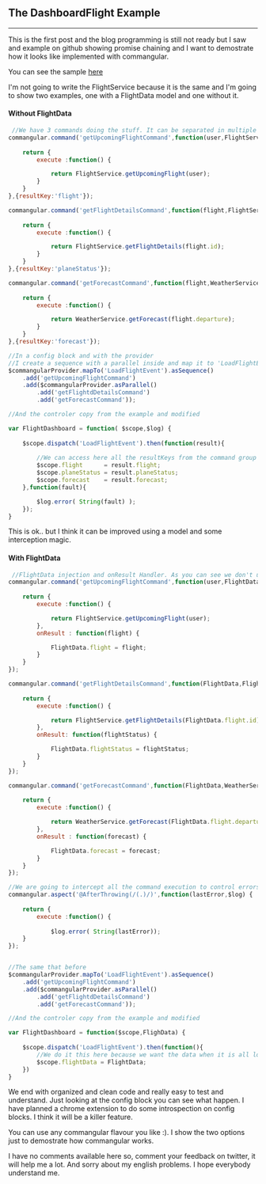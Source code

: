 
## The DashboardFlight Example
***

This is the first post and the blog programming is still not ready but I saw and example on github showing promise chaining and I want to demostrate how it looks like implemented with commangular.

You can see the sample [here](https://github.com/ThomasBurleson/angularjs-FlightDashboard)

I'm not going to write the FlightService because it is the same and I'm going to show two examples, one with a FlightData model and one without it.

#### Without FlightData

```javascript
 //We have 3 commands doing the stuff. It can be separated in multiple js files to keep the code organized
commangular.command('getUpcomingFlightCommand',function(user,FlightService) {
	
	return {
		execute :function() {

			return FlightService.getUpcomingFlight(user);
		}
	}
},{resultKey:'flight'});

commangular.command('getFlightDetailsCommand',function(flight,FlightService) {
	
	return {
		execute :function() {

			return FlightService.getFlightDetails(flight.id);
		}
	}
},{resultKey:'planeStatus'});

commangular.command('getForecastCommand',function(flight,WeatherService) {
	
	return {
		execute :function() {

			return WeatherService.getForecast(flight.departure);
		}
	}
},{resultKey:'forecast'});

//In a config block and with the provider
//I create a sequence with a parallel inside and map it to 'LoadFlightEvent'
$commangularProvider.mapTo('LoadFlightEvent').asSequence()
	.add('getUpcomingFlightCommand')
	.add($commangularProvider.asParallel()
		.add('getFlightdDetailsCommand')
		.add('getForecastCommand'));

//And the controler copy from the example and modified

var FlightDashboard = function( $scope,$log) {
	 
	$scope.dispatch('LoadFlightEvent').then(function(result){
		
		//We can access here all the resultKeys from the command group execution
		$scope.flight      = result.flight;                    
        $scope.planeStatus = result.planeStatus;              
        $scope.forecast    = result.forecast;  
	},function(fault){

		$log.error( String(fault) );
	});
}
```
This is ok.. but I think it can be improved using a model and some interception magic.

#### With FlightData

```javascript
 //FlightData injection and onResult Handler. As you can see we don't use the 'resultKey' because we have the model.
commangular.command('getUpcomingFlightCommand',function(user,FlightData,FlightService) {
	
	return {
		execute :function() {

			return FlightService.getUpcomingFlight(user);
		},
		onResult : function(flight) {

			FlightData.flight = flight;
		}
	}
});

commangular.command('getFlightDetailsCommand',function(FlightData,FlightService) {
	
	return {
		execute :function() {

			return FlightService.getFlightDetails(FlightData.flight.id);
		},
		onResult: function(flightStatus) {

			FlightData.flightStatus = flightStatus;
		}
	}
});

commangular.command('getForecastCommand',function(FlightData,WeatherService) {
	
	return {
		execute :function() {

			return WeatherService.getForecast(FlightData.flight.departure);
		},
		onResult : function(forecast) {

			FlightData.forecast = forecast;
		}
	}
});

//We are going to intercept all the command execution to control errors.
commangular.aspect('@AfterThrowing(/(.)/)',function(lastError,$log) {
	
	return {
		execute :function() {
			
			$log.error( String(lastError));
	}
});


//The same that before
$commangularProvider.mapTo('LoadFlightEvent').asSequence()
	.add('getUpcomingFlightCommand')
	.add($commangularProvider.asParallel()
		.add('getFlightdDetailsCommand')
		.add('getForecastCommand'));

//And the controler copy from the example and modified

var FlightDashboard = function($scope,FlighData) {
	 
	$scope.dispatch('LoadFlightEvent').then(function(){
		//We do it this here because we want the data when it is all load.
		$scope.flightData = FlightData;
	})
}
```
We end with organized and clean code and really easy to test and understand. Just looking at the config block you can see what happen. I have planned a chrome extension to do some introspection on config blocks. I think it will be a killer feature.

You can use any commangular flavour you like :). I show the two options just to demostrate how commangular works.

I have no comments available here so, comment your feedback on twitter, it will help me a lot. And sorry about my english problems. I hope everybody understand me.

